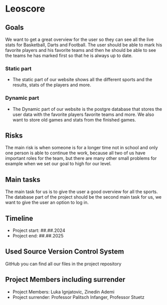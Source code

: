 # Leoscore
## Goals 
We want to get a great overview for the user so they can see all the live stats for Basketball, Darts and Football. The user should be able to mark his favorite players and his favorite teams and then he should be able to see the teams he has marked first so that he is always up to date.

### Static part
- The static part of our website shows all the different sports and the results, stats of the players and more.

### Dynamic part
- The Dynamic part of our website is the postgre database that stores the user data with the favorite players favorite teams and more. We also want to store old games and stats from the finished games.

## Risks
The main risk is when someone is for a longer time not in school and only one person is able to continue the work, because all two of us have important roles for the team, but there are many other small problems for example when we set our goal to high for our level. 

## Main tasks
The main task for us is to give the user a good overview for all the sports. The database part of the project should be the second main task for us, we want to give the user an option to log in. 

## Timeline
- Project start: ##.##.2024
- Project end: ##.##.2025
## Used Source Version Control System
GitHub you can find all our files in the project repository
## Project Members including surrender
- Project Members: Luka Ignjatovic, Zinedin Ademi
- Project surrender: Professor Palitsch Infanger, Professor Stuetz
